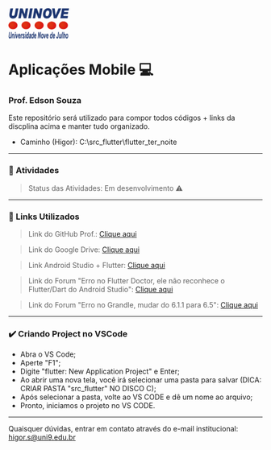 <img src="https://github.com/HigorRoc/Uninove_2021.1/blob/main/Uninove-Logo.png" width="120" height="60">

# Aplicações Mobile :computer:
###  Prof. Edson Souza

Este repositório será utilizado para compor todos códigos + links da discplina acima e manter tudo organizado.
- Caminho (Higor): C:\src_flutter\flutter_ter_noite

---

### :pushpin: Atividades
> Status das Atividades: Em desenvolvimento :warning:

---

### :pushpin: Links Utilizados
> Link do GitHub Prof.: [Clique aqui](https://github.com/EdsonMSouza/T42-computacao-movel)

> Link do Google Drive: [Clique aqui](https://drive.google.com/drive/folders/1peSAzRdP9laIdJWqiwNhXxWQXuDkeGE2?usp=sharing)
 
> Link Android Studio + Flutter: [Clique aqui](https://medium.com/flutter-comunidade-br/instalando-e-configurando-flutter-no-windows-cae74711df1e#:~:text=Instala%C3%A7%C3%A3o%20do%20Android%20SDK&text=Nesta%20tela%20na%20parte%20de,Packages%20perto%20do%20bot%C3%A3o%20OK)

> Link do Forum "Erro no Flutter Doctor, ele não reconhece o Flutter/Dart do Android Studio": [Clique aqui](https://qastack.com.br/programming/51860845/flutter-plugin-not-installed-error-when-running-flutter-doctor)

> Link do Forum "Erro no Grandle, mudar do 6.1.1 para 6.5": [Clique aqui](https://developer.android.com/studio/releases/gradle-plugin?hl=pt#:~:text=Atualizar%20o%20Gradle,-Ao%20atualizar%20o&text=Para%20ter%20o%20melhor%20desempenho,Gradle%20e%20do%20plug%2Din.&text=Voc%C3%AA%20pode%20especificar%20a%20vers%C3%A3o%20do%20Gradle%20acessando%20o%20menu,%2Fwrapper%2Fgradle%2Dwrapper.)

---

### :heavy_check_mark: Criando Project no VSCode
- Abra o VS Code;
- Aperte "F1";
- Digite "flutter: New Application Project" e Enter;
- Ao abrir uma nova tela, você irá selecionar uma pasta para salvar (DICA: CRIAR PASTA "src_flutter" NO DISCO C);
- Após selecionar a pasta, volte ao VS CODE e dê um nome ao arquivo;
- Pronto, iniciamos o projeto no VS CODE.

---

Quaisquer dúvidas, entrar em contato através do e-mail institucional: 
higor.s@uni9.edu.br
